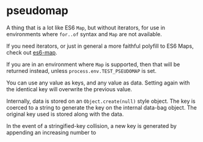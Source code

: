 # pseudomap

A thing that is a lot like ES6 `Map`, but without iterators, for use
in environments where `for..of` syntax and `Map` are not available.

If you need iterators, or just in general a more faithful polyfill to
ES6 Maps, check out [es6-map](http://npm.im/es6-map).

If you are in an environment where `Map` is supported, then that will
be returned instead, unless `process.env.TEST_PSEUDOMAP` is set.

You can use any value as keys, and any value as data.  Setting again
with the identical key will overwrite the previous value.

Internally, data is stored on an `Object.create(null)` style object.
The key is coerced to a string to generate the key on the internal
data-bag object.  The original key used is stored along with the data.

In the event of a stringified-key collision, a new key is generated by
appending an increasing number to 
